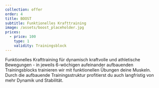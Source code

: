 ```yaml
---
collection: offer
order: 4
title: BOOST
subtitle: Funktionelles Krafttraining
image: /assets/boost_placeholder.jpg
prices:
  - price: 100
    type: 1
    validity: Trainingsblock
---
```

Funktionelles Krafttraining für dynamisch kraftvolle und athletische Bewegungen - in jeweils 6-wöchigen aufeinander aufbauenden Trainingsblocks trainieren wir mit funktionellen Übungen deine Muskeln. Durch die aufbauende
Trainingsstruktur profitierst du auch langfristig von mehr Dynamik und Stabilität.
